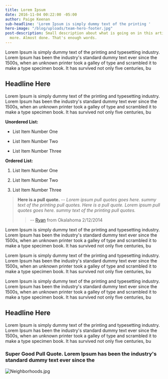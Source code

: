 ```yaml
---
title: Lorem Ipsum
date: 2016-11-04 00:22:00 -05:00
author: Paige Keenan
sub-headline: 'Lorem Ipsum is simply dummy text of the printing '
hero-image: "/blog/uploads/team-hero-footer.jpg"
post-description: Small description about what is going on in this article. Little
  more. Almost done. That's enough words.
---
```


Lorem Ipsum is simply dummy text of the printing and typesetting industry. Lorem Ipsum has been the industry's standard dummy text ever since the 1500s, when an unknown printer took a galley of type and scrambled it to make a type specimen book. It has survived not only five centuries, bu

## Headline Here

Lorem Ipsum is simply dummy text of the printing and typesetting industry. Lorem Ipsum has been the industry's standard dummy text ever since the 1500s, when an unknown printer took a galley of type and scrambled it to make a type specimen book. It has survived not only five centuries, bu

**Unordered List:**

* List Item Number One

* List Item Number Two

* List Item Number Three

**Ordered List:**

1. List Item Number One

2. List Item Number Two

3. List Item Number Three

> **Here is a pull quote.** -- _Lorem ipsum pull quotes goes here. summy text of the printing pull quotes. Here is a pull quote. Lorem ipsum pull quotes goes here. summy text of the printing pull quotes._
>
>> -- [Ryan](#) from Okalahoma 2/12/2014

Lorem Ipsum is simply dummy text of the printing and typesetting industry. Lorem Ipsum has been the industry's standard dummy text ever since the 1500s, when an unknown printer took a galley of type and scrambled it to make a type specimen book. It has survived not only five centuries, bu

Lorem Ipsum is simply dummy text of the printing and typesetting industry. Lorem Ipsum has been the industry's standard dummy text ever since the 1500s, when an unknown printer took a galley of type and scrambled it to make a type specimen book. It has survived not only five centuries, bu

Lorem Ipsum is simply dummy text of the printing and typesetting industry. Lorem Ipsum has been the industry's standard dummy text ever since the 1500s, when an unknown printer took a galley of type and scrambled it to make a type specimen book. It has survived not only five centuries, bu

## Headline Here

Lorem Ipsum is simply dummy text of the printing and typesetting industry. Lorem Ipsum has been the industry's standard dummy text ever since the 1500s, when an unknown printer took a galley of type and scrambled it to make a type specimen book. It has survived not only five centuries, bu

### Super Good Pull Quote. Lorem Ipsum has been the industry's standard dummy text ever since the
![Neighborhoods.jpg](/blog/uploads/Neighborhoods.jpg)